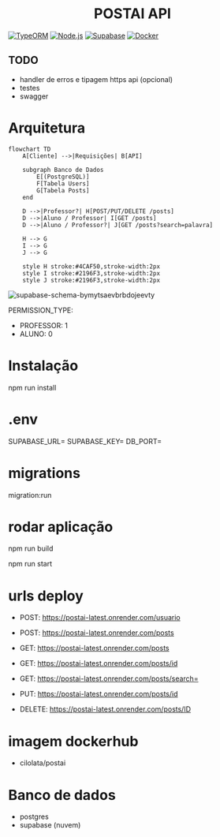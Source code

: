 <h1 align="center"> POSTAI API </h1>

[![TypeORM](https://img.shields.io/badge/TypeORM-FF0000?style=for-the-badge&logo=typeorm&logoColor=white)](https://typeorm.io/)
[![Node.js](https://img.shields.io/badge/Node.js-339933?style=for-the-badge&logo=nodedotjs&logoColor=white)](https://nodejs.org/)
[![Supabase](https://img.shields.io/badge/Supabase-3ECF8E?style=for-the-badge&logo=supabase&logoColor=white)](https://supabase.io/)
[![Docker](https://img.shields.io/badge/Docker-2496ED?style=for-the-badge&logo=docker&logoColor=white)](https://docker.com/)

## TODO
- handler de erros e tipagem https api (opcional)
- testes
- swagger

# Arquitetura
```mermaid
flowchart TD
    A[Cliente] -->|Requisições| B[API]
    
    subgraph Banco de Dados
        E[(PostgreSQL)]
        F[Tabela Users]
        G[Tabela Posts]
    end

    D -->|Professor?| H[POST/PUT/DELETE /posts]
    D -->|Aluno / Professor| I[GET /posts]
    D -->|Aluno / Professor?| J[GET /posts?search=palavra]

    H --> G
    I --> G
    J --> G

    style H stroke:#4CAF50,stroke-width:2px
    style I stroke:#2196F3,stroke-width:2px
    style J stroke:#2196F3,stroke-width:2px
```

![supabase-schema-bymytsaevbrbdojeevty](https://github.com/user-attachments/assets/7924ab92-20ca-4477-915a-1754c48f79f6)

PERMISSION_TYPE: 
 - PROFESSOR: 1
 - ALUNO: 0


# Instalação

npm run install

# .env

SUPABASE_URL=
SUPABASE_KEY=
DB_PORT=

# migrations

migration:run

# rodar aplicação

npm run build

npm run start

# urls deploy

- POST: https://postai-latest.onrender.com/usuario 
- POST: https://postai-latest.onrender.com/posts

- GET: https://postai-latest.onrender.com/posts
- GET: https://postai-latest.onrender.com/posts/id
- GET: https://postai-latest.onrender.com/posts/search=

- PUT: https://postai-latest.onrender.com/posts/id

- DELETE: https://postai-latest.onrender.com/posts/ID

# imagem dockerhub

- cilolata/postai

# Banco de dados

 - postgres
 - supabase (nuvem)





